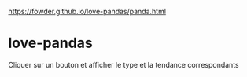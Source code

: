 https://fowder.github.io/love-pandas/panda.html

# love-pandas
Cliquer sur un bouton et afficher le type et la tendance correspondants
